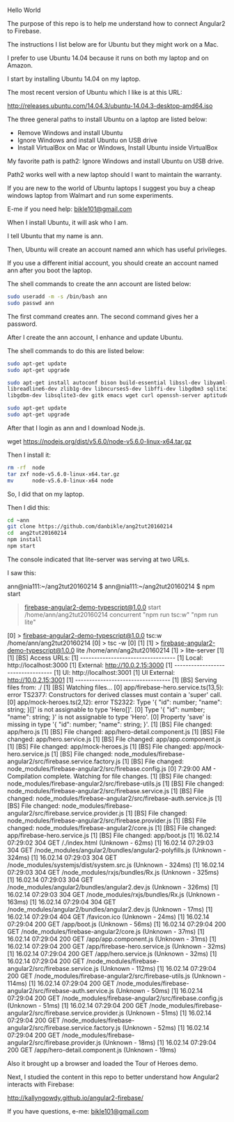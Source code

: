 Hello World

The purpose of this repo is to help me understand how to connect Angular2 to Firebase.

The instructions I list below are for Ubuntu but they might work on a Mac.

I prefer to use Ubuntu 14.04 because it runs on both my laptop and on Amazon.

I start by installing Ubuntu 14.04 on my laptop.

The most recent version of Ubuntu which I like is at this URL:

http://releases.ubuntu.com/14.04.3/ubuntu-14.04.3-desktop-amd64.iso

The three general paths to install Ubuntu on a laptop are listed below:

- Remove Windows and install Ubuntu
- Ignore Windows and install Ubuntu on USB drive
- Install VirtualBox on Mac or Windows, Install Ubuntu inside VirtualBox

My favorite path is path2: Ignore Windows and install Ubuntu on USB drive.

Path2 works well with a new laptop should I want to maintain the warranty.

If you are new to the world of Ubuntu laptops I suggest you buy a cheap windows laptop from Walmart and run some experiments.

E-me if you need help: bikle101@gmail.com

When I install Ubuntu, it will ask who I am.

I tell Ubuntu that my name is ann.

Then, Ubuntu will create an account named ann which has useful privileges.

If you use a different initial account, you should create an account named ann after you boot the laptop.

The shell commands to create the ann account are listed below:
```bash
sudo useradd -m -s /bin/bash ann
sudo passwd ann
```

The first command creates ann.
The second command gives her a password.

After I create the ann account, I enhance and update Ubuntu.

The shell commands to do this are listed below:

```bash
sudo apt-get update
sudo apt-get upgrade

sudo apt-get install autoconf bison build-essential libssl-dev libyaml-dev \
libreadline6-dev zlib1g-dev libncurses5-dev libffi-dev libgdbm3 sqlite3    \
libgdbm-dev libsqlite3-dev gitk emacs wget curl openssh-server aptitude

sudo apt-get update
sudo apt-get upgrade
```

After that I login as ann and I download Node.js.

wget https://nodejs.org/dist/v5.6.0/node-v5.6.0-linux-x64.tar.gz

Then I install it:
```bash
rm -rf  node
tar zxf node-v5.6.0-linux-x64.tar.gz
mv      node-v5.6.0-linux-x64 node
```

So, I did that on my laptop.

Then I did this:
```bash
cd ~ann
git clone https://github.com/danbikle/ang2tut20160214
cd  ang2tut20160214
npm install
npm start
```

The console indicated that lite-server was serving at two URLs.

I saw this:

ann@nia111:~/ang2tut20160214 $ 
ann@nia111:~/ang2tut20160214 $ npm start

> firebase-angular2-demo-typescript@1.0.0 start /home/ann/ang2tut20160214
> concurrent "npm run tsc:w" "npm run lite" 

[0] > firebase-angular2-demo-typescript@1.0.0 tsc:w /home/ann/ang2tut20160214
[0] > tsc -w
[0] 
[1] 
[1] > firebase-angular2-demo-typescript@1.0.0 lite /home/ann/ang2tut20160214
[1] > lite-server
[1] 
[1] [BS] Access URLs:
[1]  ----------------------------------
[1]        Local: http://localhost:3000
[1]     External: http://10.0.2.15:3000
[1]  ----------------------------------
[1]           UI: http://localhost:3001
[1]  UI External: http://10.0.2.15:3001
[1]  ----------------------------------
[1] [BS] Serving files from: ./
[1] [BS] Watching files...
[0] app/firebase-hero.service.ts(13,5): error TS2377: Constructors for derived classes must contain a 'super' call.
[0] app/mock-heroes.ts(2,12): error TS2322: Type '{ "id": number; "name": string; }[]' is not assignable to type 'Hero[]'.
[0]   Type '{ "id": number; "name": string; }' is not assignable to type 'Hero'.
[0]     Property 'save' is missing in type '{ "id": number; "name": string; }'.
[1] [BS] File changed: app/hero.js
[1] [BS] File changed: app/hero-detail.component.js
[1] [BS] File changed: app/hero.service.js
[1] [BS] File changed: app/app.component.js
[1] [BS] File changed: app/mock-heroes.js
[1] [BS] File changed: app/mock-hero.service.js
[1] [BS] File changed: node_modules/firebase-angular2/src/firebase.service.factory.js
[1] [BS] File changed: node_modules/firebase-angular2/src/firebase.config.js
[0] 7:29:00 AM - Compilation complete. Watching for file changes.
[1] [BS] File changed: node_modules/firebase-angular2/src/firebase-utils.js
[1] [BS] File changed: node_modules/firebase-angular2/src/firebase.service.js
[1] [BS] File changed: node_modules/firebase-angular2/src/firebase-auth.service.js
[1] [BS] File changed: node_modules/firebase-angular2/src/firebase.service.provider.js
[1] [BS] File changed: node_modules/firebase-angular2/src/firebase.provider.js
[1] [BS] File changed: node_modules/firebase-angular2/core.js
[1] [BS] File changed: app/firebase-hero.service.js
[1] [BS] File changed: app/boot.js
[1] 16.02.14 07:29:02 304 GET /./index.html (Unknown - 62ms)
[1] 16.02.14 07:29:03 304 GET /node_modules/angular2/bundles/angular2-polyfills.js (Unknown - 324ms)
[1] 16.02.14 07:29:03 304 GET /node_modules/systemjs/dist/system.src.js (Unknown - 324ms)
[1] 16.02.14 07:29:03 304 GET /node_modules/rxjs/bundles/Rx.js (Unknown - 325ms)
[1] 16.02.14 07:29:03 304 GET /node_modules/angular2/bundles/angular2.dev.js (Unknown - 326ms)
[1] 16.02.14 07:29:03 304 GET /node_modules/rxjs/bundles/Rx.js (Unknown - 163ms)
[1] 16.02.14 07:29:04 304 GET /node_modules/angular2/bundles/angular2.dev.js (Unknown - 17ms)
[1] 16.02.14 07:29:04 404 GET /favicon.ico (Unknown - 24ms)
[1] 16.02.14 07:29:04 200 GET /app/boot.js (Unknown - 56ms)
[1] 16.02.14 07:29:04 200 GET /node_modules/firebase-angular2/core.js (Unknown - 37ms)
[1] 16.02.14 07:29:04 200 GET /app/app.component.js (Unknown - 31ms)
[1] 16.02.14 07:29:04 200 GET /app/firebase-hero.service.js (Unknown - 32ms)
[1] 16.02.14 07:29:04 200 GET /app/hero.service.js (Unknown - 32ms)
[1] 16.02.14 07:29:04 200 GET /node_modules/firebase-angular2/src/firebase.service.js (Unknown - 112ms)
[1] 16.02.14 07:29:04 200 GET /node_modules/firebase-angular2/src/firebase-utils.js (Unknown - 114ms)
[1] 16.02.14 07:29:04 200 GET /node_modules/firebase-angular2/src/firebase-auth.service.js (Unknown - 50ms)
[1] 16.02.14 07:29:04 200 GET /node_modules/firebase-angular2/src/firebase.config.js (Unknown - 51ms)
[1] 16.02.14 07:29:04 200 GET /node_modules/firebase-angular2/src/firebase.service.provider.js (Unknown - 51ms)
[1] 16.02.14 07:29:04 200 GET /node_modules/firebase-angular2/src/firebase.service.factory.js (Unknown - 52ms)
[1] 16.02.14 07:29:04 200 GET /node_modules/firebase-angular2/src/firebase.provider.js (Unknown - 18ms)
[1] 16.02.14 07:29:04 200 GET /app/hero-detail.component.js (Unknown - 19ms)


Also it brought up a browser and loaded the Tour of Heroes demo.

Next, I studied the content in this repo to better understand how Angular2 interacts with Firebase:

http://kallyngowdy.github.io/angular2-firebase/

If you have questions, e-me: bikle101@gmail.com
